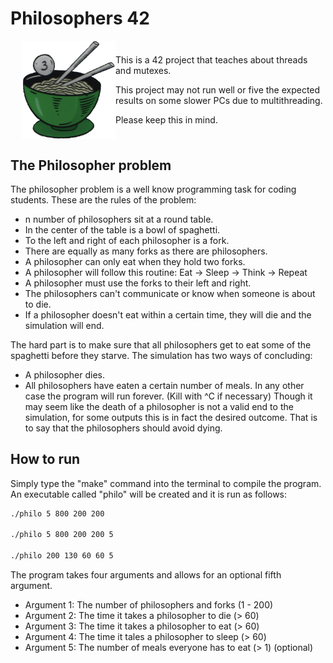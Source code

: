 #   Philosophers 42

<div style="display: flex; align-items: center;">
	<div style="flex: 1; text-align: right;">
		<img src="https://github.com/Cimex404/42-philosophers/blob/master/philosopher.png" align="right" alt="libft Logo" width="150">
	</div>
	<div style="flex: 2;">
	<p>
		This is a 42 project that teaches about threads and mutexes.
	</p>
	<p>
		This project may not run well or five the expected results on some slower PCs due to multithreading.
	</p>
	<p>
		Please keep this in mind.
	</p>
	</div>
</div>

##  The Philosopher problem

The philosopher problem is a well know programming task for coding students.
These are the rules of the problem:

-   n number of philosophers sit at a round table.
-   In the center of the table is a bowl of spaghetti.
-   To the left and right of each philosopher is a fork.
-   There are equally as many forks as there are philosophers.
-   A philosopher can only eat when they hold two forks.
-   A philosopher will follow this routine:
	Eat -> Sleep -> Think -> Repeat
-   A philosopher must use the forks to their left and right.
-   The philosophers can't communicate or know when someone is about to die.
-	If a philosopher doesn't eat within a certain time, they will die and the simulation will end.

The hard part is to make sure that all philosophers get to eat some of the spaghetti before they starve.
The simulation has two ways of concluding:
-	A philosopher dies.
-	All philosophers have eaten a certain number of meals.
In any other case the program will run forever. (Kill with ^C if necessary)
Though it may seem like the death of a philosopher is not a valid end to the simulation,
for some outputs this is in fact the desired outcome.
That is to say that the philosophers should avoid dying.

##	How to run

Simply type the "make" command into the terminal to compile the program.
An executable called "philo" will be created and it is run as follows:

```bash
./philo 5 800 200 200

./philo 5 800 200 200 5

./philo 200 130 60 60 5
```

The program takes four arguments and allows for an optional fifth argument.
-	Argument 1:		The number of philosophers and forks		(1 - 200)
-	Argument 2:		The time it takes a philosopher to die		(> 60)
-	Argument 3:		The time it takes a philosopher to eat		(> 60)
-	Argument 4:		The time it tales a philosopher to sleep	(> 60)
-	Argument 5:		The number of meals everyone has to eat 	(> 1)	(optional)
